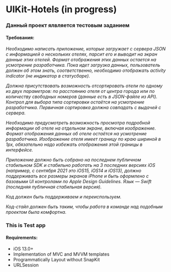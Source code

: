 # UIKit-Hotels (in progress)

### Данный проект ялвляется тестовым заданием  
#### Требования:
*Необходимо написать приложение, которые загружает с сервера JSON с информацией о нескольких отелях, парсит его и выводит на экран данные этих отелей. Формат отображения этих данных остается на усмотрение разработчика. Пока идет загрузка данных, пользователь должен об этом знать, соответственно, необходимо отображать activity indicator (не индикатор в статусбаре).*

*Должна присутствовать возможность отсортировать отели по одному из двух параметров: по расстоянию отеля от центра города или по количеству свободных номеров (данные есть в JSON-файле из API). Контрол для выбора типа сортировки остаётся на усмотрение разработчика. Первичная сортировка должна совпадать с выдачей с сервера.*

*Необходимо предусмотреть возможность просмотра подробной информации об отеле на отдельном экране, включая изображение. Формат отображения данных об отеле остаётся на усмотрение разработчика. Изображение отеля имеет границу по краю шириной в 1px, обязательно надо избежать отображения этой границы в интерфейсе.*

*Приложение должно быть собрано на последнем публичном стабильном SDK и стабильно работать на 3 последних версиях iOS (например, с сентября 2021 это iOS15, iOS14 и iOS13), должно поддерживать все размеры экранов iPhone и быть оформлено с базовыми UI контролами по Apple Design Guidelines. Язык — Swift (последняя публичная стабильная версия).*

*Код должен быть поддерживаем и переиспользуем.*

*Код-стайл должен быть таким, чтобы работа в команде над подобным проектом была комфортна.*


### This is Test app 
#### Requirements:
* iOS 13.0+
* Implementation of MVC and MVVM templates
* Programmatically Layout without SnapKit
* URLSession
